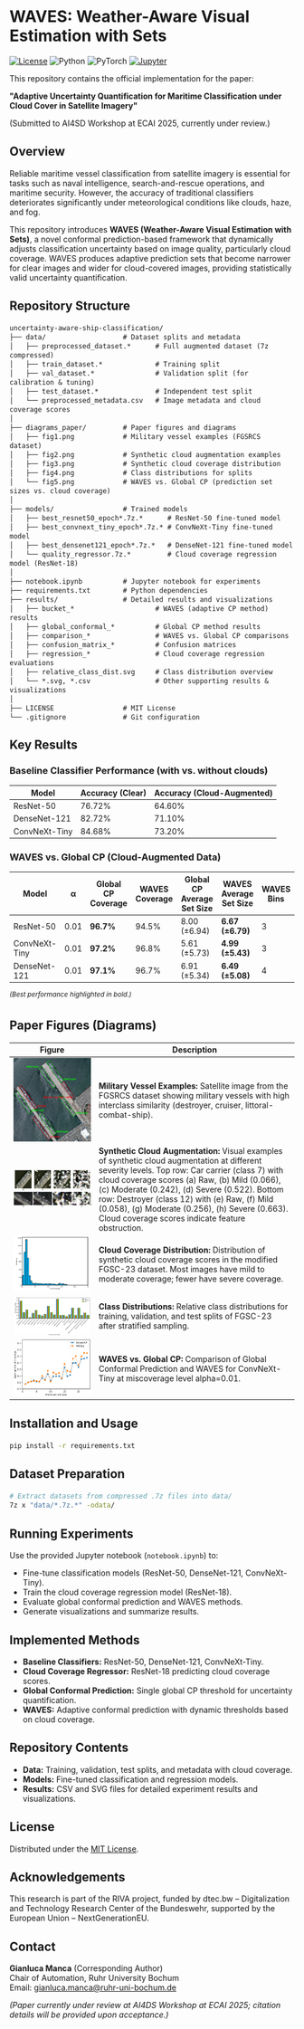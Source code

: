 # WAVES: Weather-Aware Visual Estimation with Sets

[![License](https://img.shields.io/badge/license-MIT-blue.svg)](LICENSE)
![Python](https://img.shields.io/badge/python-3.9%2B-green.svg)
![PyTorch](https://img.shields.io/badge/PyTorch-2.0-orange.svg)
[![Jupyter](https://img.shields.io/badge/Jupyter-Notebook-orange)](notebook.ipynb)

This repository contains the official implementation for the paper:

**"Adaptive Uncertainty Quantification for Maritime Classification under Cloud Cover in Satellite Imagery"**

(Submitted to AI4SD Workshop at ECAI 2025, currently under review.)

## Overview

Reliable maritime vessel classification from satellite imagery is essential for tasks such as naval intelligence, search-and-rescue operations, and maritime security. However, the accuracy of traditional classifiers deteriorates significantly under meteorological conditions like clouds, haze, and fog.

This repository introduces **WAVES (Weather-Aware Visual Estimation with Sets)**, a novel conformal prediction-based framework that dynamically adjusts classification uncertainty based on image quality, particularly cloud coverage. WAVES produces adaptive prediction sets that become narrower for clear images and wider for cloud-covered images, providing statistically valid uncertainty quantification.

## Repository Structure

```
uncertainty-aware-ship-classification/
├── data/                   # Dataset splits and metadata
│   ├── preprocessed_dataset.*      # Full augmented dataset (7z compressed)
│   ├── train_dataset.*             # Training split
│   ├── val_dataset.*               # Validation split (for calibration & tuning)
│   ├── test_dataset.*              # Independent test split
│   └── preprocessed_metadata.csv   # Image metadata and cloud coverage scores
│
├── diagrams_paper/         # Paper figures and diagrams
│   ├── fig1.png            # Military vessel examples (FGSRCS dataset)
│   ├── fig2.png            # Synthetic cloud augmentation examples
│   ├── fig3.png            # Synthetic cloud coverage distribution
│   ├── fig4.png            # Class distributions for splits
│   └── fig5.png            # WAVES vs. Global CP (prediction set sizes vs. cloud coverage)
│
├── models/                 # Trained models
│   ├── best_resnet50_epoch*.7z.*      # ResNet-50 fine-tuned model
│   ├── best_convnext_tiny_epoch*.7z.* # ConvNeXt-Tiny fine-tuned model
│   ├── best_densenet121_epoch*.7z.*   # DenseNet-121 fine-tuned model
│   └── quality_regressor.7z.*         # Cloud coverage regression model (ResNet-18)
│
├── notebook.ipynb          # Jupyter notebook for experiments
├── requirements.txt        # Python dependencies
├── results/                # Detailed results and visualizations
│   ├── bucket_*                    # WAVES (adaptive CP method) results
│   ├── global_conformal_*          # Global CP method results
│   ├── comparison_*                # WAVES vs. Global CP comparisons
│   ├── confusion_matrix_*          # Confusion matrices
│   ├── regression_*                # Cloud coverage regression evaluations
│   ├── relative_class_dist.svg     # Class distribution overview
│   └── *.svg, *.csv                # Other supporting results & visualizations
│
├── LICENSE                 # MIT License
└── .gitignore              # Git configuration
```

## Key Results

### Baseline Classifier Performance (with vs. without clouds)

| Model          | Accuracy (Clear) | Accuracy (Cloud-Augmented) |
|----------------|------------------|----------------------------|
| ResNet-50      | 76.72%           | 64.60%                     |
| DenseNet-121   | 82.72%           | 71.10%                     |
| ConvNeXt-Tiny  | 84.68%           | 73.20%                     |

### WAVES vs. Global CP (Cloud-Augmented Data)

| Model           | α    | Global CP Coverage | WAVES Coverage | Global CP Average Set Size | WAVES Average Set Size | WAVES Bins |
|-----------------|------|--------------------|----------------|----------------|------------|------------|
| ResNet-50       | 0.01 | **96.7%**          | 94.5%          | 8.00 (±6.94)   | **6.67 (±6.79)** | 3 |
| ConvNeXt-Tiny   | 0.01 | **97.2%**          | 96.8%          | 5.61 (±5.73)   | **4.99 (±5.43)** | 3 |
| DenseNet-121    | 0.01 | **97.1%**          | 96.7%          | 6.91 (±5.34)   | **6.49 (±5.08)** | 4 |

<sup>*(Best performance highlighted in bold.)*</sup>

## Paper Figures (Diagrams)
| Figure | Description |
|--------|-------------|
| ![](diagrams_paper/fig1.png) | **Military Vessel Examples:** Satellite image from the FGSRCS dataset showing military vessels with high interclass similarity (destroyer, cruiser, littoral-combat-ship). |
| ![](diagrams_paper/fig2.png) | **Synthetic Cloud Augmentation:** Visual examples of synthetic cloud augmentation at different severity levels. Top row: Car carrier (class 7) with cloud coverage scores (a) Raw, (b) Mild (0.066), (c) Moderate (0.242), (d) Severe (0.522). Bottom row: Destroyer (class 12) with (e) Raw, (f) Mild (0.058), (g) Moderate (0.256), (h) Severe (0.663). Cloud coverage scores indicate feature obstruction. |
| ![](diagrams_paper/fig3.png) | **Cloud Coverage Distribution:** Distribution of synthetic cloud coverage scores in the modified FGSC-23 dataset. Most images have mild to moderate coverage; fewer have severe coverage. |
| ![](diagrams_paper/fig4.png) | **Class Distributions:** Relative class distributions for training, validation, and test splits of FGSC-23 after stratified sampling. |
| ![](diagrams_paper/fig5.png) | **WAVES vs. Global CP:** Comparison of Global Conformal Prediction and WAVES for ConvNeXt-Tiny at miscoverage level alpha=0.01. |

## Installation and Usage

```bash
pip install -r requirements.txt
```

## Dataset Preparation

```bash
# Extract datasets from compressed .7z files into data/
7z x "data/*.7z.*" -odata/
```

## Running Experiments

Use the provided Jupyter notebook (`notebook.ipynb`) to:

- Fine-tune classification models (ResNet-50, DenseNet-121, ConvNeXt-Tiny).
- Train the cloud coverage regression model (ResNet-18).
- Evaluate global conformal prediction and WAVES methods.
- Generate visualizations and summarize results.

## Implemented Methods

- **Baseline Classifiers:** ResNet-50, DenseNet-121, ConvNeXt-Tiny.
- **Cloud Coverage Regressor:** ResNet-18 predicting cloud coverage scores.
- **Global Conformal Prediction:** Single global CP threshold for uncertainty quantification.
- **WAVES:** Adaptive conformal prediction with dynamic thresholds based on cloud coverage.

## Repository Contents

- **Data:** Training, validation, test splits, and metadata with cloud coverage.
- **Models:** Fine-tuned classification and regression models.
- **Results:** CSV and SVG files for detailed experiment results and visualizations.

## License

Distributed under the [MIT License](LICENSE).

## Acknowledgements

This research is part of the RIVA project, funded by dtec.bw – Digitalization and Technology Research Center of the Bundeswehr, supported by the European Union – NextGenerationEU.

## Contact

**Gianluca Manca** (Corresponding Author)  
Chair of Automation, Ruhr University Bochum  
Email: gianluca.manca@ruhr-uni-bochum.de

*(Paper currently under review at AI4DS Workshop at ECAI 2025; citation details will be provided upon acceptance.)*